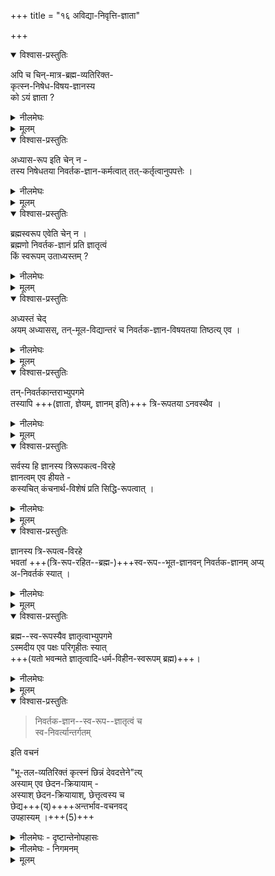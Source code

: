 +++
title = "१६ अविद्या-निवृत्ति-ज्ञाता"

+++
<details open><summary>विश्वास-प्रस्तुतिः</summary>

अपि च चिन्-मात्र-ब्रह्म-व्यतिरिक्त-  
कृत्स्न-निषेध-विषय-ज्ञानस्य  
को ऽयं ज्ञाता ?  
</details>

<details><summary>नीलमेघः</summary>

ग्ग्[[१०७]]  

आगे श्रीरामानुज स्वामी जी ने  
निवर्तकज्ञान के ज्ञाता का खण्डन किया है ।  
वह इस प्रकार है कि  
अद्वैतियोँ का यह मत है कि  
चिन्मात्र ब्रह्म ही सत्य है ।  
उसे छोड़कर और सब मिथ्या है ।  
तत्त्वज्ञान से उन सबका निषेध हो जाता है ।  
उन ब्रह्मव्यतिरिक्त सब पदार्थों के अभाव का ग्रहण करने वाला ज्ञान ही  
निषेधज्ञान एवं निवर्तकज्ञान कहलाता है ।  

यहाँ पर यह प्रश्न उठता है कि  
उस निषेधज्ञान का आश्रय बनने वाला ज्ञाता कौन है ?  
क्योंकि सभी ज्ञान  
किसी न किसी ज्ञाता का आश्रय लेकर हो रहते हैं ।  
ऐसी स्थिति में  
यह प्रश्न उठना सहज है कि  
निवर्तकज्ञान का आश्रय बनने वाला ज्ञाता कौन है ?  
यदि यह कहा जाय कि  

</details>



<details><summary>मूलम्</summary>

अपि च चिन्मात्रब्रह्मव्यतिरिक्तकृत्स्ननिषेधविषयज्ञानस्य को ऽयं ज्ञाता ।  
</details>


<details open><summary>विश्वास-प्रस्तुतिः</summary>

अध्यास-रूप इति चेन् न -  
तस्य निषेधतया निवर्तक-ज्ञान-कर्मत्वात् तत्-कर्तृत्वानुपपत्तेः । 
</details>

<details><summary>नीलमेघः</summary>

ब्रह्म में आरोपित अहंकार ज्ञाता है  
तो वह निवर्तकज्ञान का कर्ता नहीं बन सकता  
क्योंकि वह ब्रह्मव्यतिरिक्त होने से निषेध्य है  
अतएव निवर्तकज्ञान का कर्म है,  
निवर्तकज्ञान का कर्ता नहीं बन सकता । कर्मकारक और कर्तृ कारक  
भिन्न २ होते हैं ।  
निवर्तकज्ञान का कर्ता बनने वाला ही ज्ञाता होता है ।  
वह अहंकार मिथ्यापदार्थ होने से  
निवर्तकज्ञान का कर्म बनता है,  
कर्ता ज्ञाता नहीं बन सकता ।  
यह दोष इस पक्ष में होता है । 

</details>


<details><summary>मूलम्</summary>

अध्यासरूप इति चेन् न । तस्य निषेधतया निवर्तकज्ञानकर्मत्वात् तत्कर्तृत्वानुपपत्तेः । 
</details>


<details open><summary>विश्वास-प्रस्तुतिः</summary>

ब्रह्मस्वरूप एवेति चेन् न ।  
ब्रह्मणो निवर्तक-ज्ञानं प्रति ज्ञातृत्वं  
किं स्वरूपम् उताध्यस्तम् ? 
</details>

<details><summary>नीलमेघः</summary>

निवर्तकज्ञान का ज्ञाता  
ब्रह्म ही होता है,  
ऐसा यदि कहा जाय तो  
इस पक्ष में भी यह प्रश्न उपस्थित होता है कि  
निवर्तकज्ञान के प्रति  
ब्रह्म का जो ज्ञातृत्व है  
क्या वह ब्रह्म का स्वाभाविक धर्म है  
या ब्रह्म में आरोपित धर्म हैं ? 

</details>


<details><summary>मूलम्</summary>

ब्रह्मस्वरूप एवेति चेन् न । ब्रह्मणो निवर्तकज्ञानं प्रति ज्ञातृत्वं किं स्वरूपम् उताध्यस्तम् । 
</details>

<details open><summary>विश्वास-प्रस्तुतिः</summary>

अध्यस्तं चेद्  
अयम् अध्यासस्, तन्-मूल-विद्यान्तरं च निवर्तक-ज्ञान-विषयतया तिष्ठत्य् एव । 
</details>

<details><summary>नीलमेघः</summary>

यदि इस प्रश्न के उत्तर में  
यह कहा जाय कि  
वह ज्ञातृत्व धर्म ब्रह्म में आरोपित धर्म है  
तो यह दोष उपस्थित होता है कि  
निवर्तकज्ञान के समय में भी  
ब्रह्म में ज्ञातृत्व का अध्यास बना रहेगा,  
तथा उसका कारण अविद्या भी बनी रहेंगी। 

ये दोनों निवर्तकज्ञान के विषय नहीं बनेंगे  
इसलिये उससे निवृत्त नहीं होंगे,  
बने ही रहेंगे।  
यह दोष उपर्युक्त पक्ष में होता है ।  
</details>


<details><summary>मूलम्</summary>

अध्यस्तं चेद् अयम् अध्यासस् तन्मूलविद्यान्तरं च निवर्तकज्ञानविषयतया तिष्ठत्य् एव । 
</details>



<details open><summary>विश्वास-प्रस्तुतिः</summary>

तन्-निवर्तकान्तराभ्युपगमे  
तस्यापि +++(ज्ञाता, ज्ञेयम्, ज्ञानम् इति)+++ त्रि-रूपतया ऽनवस्थैव । 
</details>

<details><summary>नीलमेघः</summary>

यदि उक्त दोष का निराकरण करने के लिये  
यह कहें कि  
ये दोनों दूसरे निवर्तकज्ञान से निवृत्त होते हैं,  
तो उस दूसरे निवर्तकज्ञान में भी ज्ञाता, ज्ञेय और ज्ञान ऐसी त्रिपुटी अवश्य होगी,  
बिना त्रिपुटी के कोई ज्ञान हो ही नहीं सकता  
क्योंकि किसी ज्ञाता के प्रति किसी अर्थ की सिद्धि ही ज्ञान है ।  
इसमें सिद्धि ज्ञान है,  
अर्थ ज्ञेय है,  
पुरुष ज्ञाता है। 
इस प्रकार सभी ज्ञानों में  
त्रिपुटी अवश्य होती है  
दूसरे निवर्तकज्ञान में भी त्रिपुटी अवश्य होगी।  
ऐसी स्थिति में यह प्रश्न उठता है कि  
उस दूसरे निवर्तकज्ञान का ज्ञाता कौन है।  
[[१०८]]  
प्रथम निवर्तकज्ञान के विषय में  
जैसा कहा गया है उसी प्रकार यदि द्वितीय निवर्तकज्ञान के विषय में भी यह कहा जाय कि ब्रह्म ही ज्ञाता है, उसमें ज्ञातृत्व आरोपित है-तो यह दोष उपस्थित होता है कि द्वितीय निवर्तकज्ञान के समय में भी ज्ञातृत्वाध्यास और उसका कारण अविद्या भी बनी रहती है,  
उनको निवृत्त करने के लिये तीसरे निवर्तकज्ञान की अपेक्षा होगी ।  
इस प्रकार अनवस्था चलेगी। 

</details>


<details><summary>मूलम्</summary>

तन्निवर्तकान्तराभ्युपगमे तस्यापि त्रिरूपतयानवस्थैव । 
</details>


<details open><summary>विश्वास-प्रस्तुतिः</summary>

सर्वस्य हि ज्ञानस्य त्रिरूपकत्व-विरहे  
ज्ञानत्वम् एव हीयते -  
कस्यचित् कंचनार्थ-विशेषं प्रति सिद्धि-रूपत्वात् । 
</details>

<details><summary>नीलमेघः</summary>

यदि यह कहें कि निवर्तकज्ञान में त्रिपुटी नहीं,  
तो वह ज्ञान ही न होगा ।  
सब ज्ञानों में त्रिपुटी नियत है ।  

</details>


<details><summary>मूलम्</summary>

सर्वस्य हि ज्ञानस्य त्रिरूपकत्वविरहे ज्ञानत्वम् एव हीयते - कस्यचित् कंचनार्थविशेषं प्रति सिद्धिरूपत्वात् । 
</details>


<details open><summary>विश्वास-प्रस्तुतिः</summary>

ज्ञानस्य त्रि-रूपत्व-विरहे  
भवतां +++(त्रि-रूप-रहित--ब्रह्म-)+++स्व-रूप--भूत-ज्ञानवन् निवर्तक-ज्ञानम् अप्य्  
अ-निवर्तकं स्यात् । 
</details>


<details><summary>नीलमेघः</summary>

किंच, निवर्तकज्ञान में त्रिपुटी न हो तो  
वह निवर्तक ही नहीं होगा।  
जिस प्रकार ब्रह्म का स्वरूप ज्ञान-स्वरूप होने पर भी  
वह त्रि-पुटी-शून्य होने के कारण  
निवर्तक नहीं होता  
वैसे ही यह निवर्तकज्ञान भी -  
जो निवृत्तिज्ञान माना जाता है— त्रिपुटी-शून्य होने पर  
निवर्तक ही नहीं होगा ।  
संसार सदा के लिये बना रहेगा । 

</details>

<details><summary>मूलम्</summary>

ज्ञानस्य त्रिरूपत्वविरहे भवतां स्वरूपभूतज्ञानवन् निवर्तकज्ञानम् अप्य् अनिवर्तकं स्यात् । 
</details>


<details open><summary>विश्वास-प्रस्तुतिः</summary>

ब्रह्म--स्व-रूपस्यैव ज्ञातृत्वाभ्युपगमे  
ऽस्मदीय एव पक्षः परिगृहीतः स्यात्  
+++(यतो भवन्मते ज्ञातृत्वादि-धर्म-विहीन-स्वरूपम् ब्रह्म)+++। 
</details>

<details><summary>नीलमेघः</summary>

यदि इन दोषों को दूर करने के लिये  
यह माना जाय कि  
ब्रह्म-स्वरूप का ज्ञातृत्व-धर्म स्वाभाविक है, अध्यस्त नहीं,  
तब तो विशिष्टाद्वैतियों के पक्ष को अपनाना होगा  
क्योंकि विशिष्टाद्वैती के सिद्धान्त में ही  
ब्रह्म का ज्ञातृत्व-धर्म स्वाभाविक माना जाता है ।  
अद्वैती के मत में  
ब्रह्म निर्धर्मक है,  
उसमें ज्ञातृत्वधर्म स्वाभाविक नहीं हो सकता ।+++(5)+++  
ब्रह्म के ज्ञातृत्वधर्म को  
स्वाभाविक मानने पर  
अद्वैती को अपसिद्धान्त दोष भी लगेगा ।+++(5)+++  

</details>


<details><summary>मूलम्</summary>

ब्रह्मस्वरूपस्यैव ज्ञातृत्वाभ्युपगमे ऽस्मदीय एव पक्षः परिगृहीतः स्यात् । 
</details>


<details open><summary>विश्वास-प्रस्तुतिः</summary>

> निवर्तक-ज्ञान--स्व-रूप--ज्ञातृत्वं च  
स्व-निवर्त्यान्तर्गतम् 

इति वचनं  

"भू-तल-व्यतिरिक्तं कृत्स्नं छिन्नं देवदत्तेने"त्य्  
अस्याम् एव छेदन-क्रियायाम् -  
अस्याश् छेदन-क्रियायाश्, छेत्तृत्वस्य च  
छेद्य+++(य्)++++अन्तर्भाव-वचनवद्  
उपहास्यम् ।+++(5)+++
</details>

<details><summary>नीलमेघः - दृष्टान्तेनोपहासः</summary>

अद्वैती यदि यह कहें कि  
निवर्तकज्ञान के द्वारा  
जो पदार्थ निवर्त्य है  
उसमें निवर्तक ज्ञानस्वरूप और ज्ञातृत्व भी अन्तर्गत है,  
अतएव वे निवर्तकज्ञान से ही  
निवृत्त हो जाते हैं,  
तदर्थ ज्ञानान्तर की आवश्यकता नहीं  
तो कहना पड़ता है अद्वैतियोँ का यह कथन उपहास के योग्य है ।  
यह अर्थ एक दृष्टान्त के द्वारा समझाया जा सकता है ।  
दृष्टान्त यह है कि  
किसी ने कहा 

> देवदत्त ने भूमिव्यतिरिक्त  
> सब पदार्थों को काट डाला है। 

इस वचन की यदि इस प्रकार व्याख्या की जाय कि  

> देवदत्त के द्वारा जितने पदार्थ काटे गये हैं,  
उनमें छेदन क्रिया  
और देवदत्त का छेदनकर्तृत्व भी अन्तर्गत है ।  
देवदत्त ने जैसे अन्यान्य पदार्थों को काटा है  
उसी प्रकार  
छेदन क्रिया को भी काट डाला  
एवं अपने छेदनकर्तृत्व को भी काट डाला। 

इस प्रकार उपयुक्त कथन की व्याख्या करना उपहास्य हैं,  
इस बात को सभी मान सकते हैं  
क्योंकि देवदत्त के द्वारा भले ही अन्यान्य पदार्थ कटें  
किन्तु छेदन क्रिया और उसका कर्तृत्व नहीं कट सकता ।  
इनके कट जाने पर  
सबको काटना असंभव होगा ।  
उसी प्रकार ही  
प्रकृत में भी समझना चाहिये। 

</details>


<details><summary>नीलमेघः - निगमनम्</summary>

निवर्तकज्ञान के द्वारा  
ब्रह्मव्यतिरिक्त सब पदार्थों के निवृत्त होते समय  
निवर्तकज्ञान का स्वरूप  
और उसका ज्ञातृत्व निवृत्त नहीं हो सकते,  
ये तो बने ही रहेंगे ।  

निवर्तकज्ञान के द्वारा निवृत्त होने वाले पदार्थों में  
निवर्तक ज्ञानस्वरूप  
और इसके ज्ञातृत्व का अन्तर्भाव मानना उपहास्य ही है ।  

इस प्रकार विवेचना करके  
श्रीभाष्यकार स्वामी जी ने  
निवर्तकज्ञान के ज्ञाता का खण्डन किया है ।  

</details>


<details><summary>मूलम्</summary>

निवर्तकज्ञानस्वरूपज्ञातृत्वं च स्वनिवर्त्यान्तर्गतम् इति वचनं भूतलव्यतिरिक्तं कृत्स्नं छिन्नं देवदत्तेनेत्य् अस्याम् एव छेदनक्रियायाम् अस्याश् छेदनक्रियायाश् छेत्तृत्वस्य च छेद्यान्तर्भाववचनवद् उपहास्यम् ।
</details>
